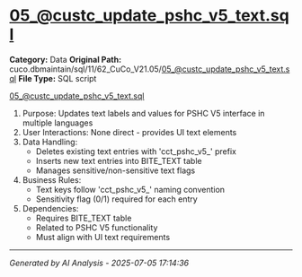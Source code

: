 # 05_@custc_update_pshc_v5_text.sql

**Category:** Data
**Original Path:** cuco.dbmaintain/sql/11/62_CuCo_V21.05/05_@custc_update_pshc_v5_text.sql
**File Type:** SQL script

05_@custc_update_pshc_v5_text.sql
1. Purpose: Updates text labels and values for PSHC V5 interface in multiple languages
2. User Interactions: None direct - provides UI text elements
3. Data Handling:
   - Deletes existing text entries with 'cct_pshc_v5_' prefix
   - Inserts new text entries into BITE_TEXT table
   - Manages sensitive/non-sensitive text flags
4. Business Rules:
   - Text keys follow 'cct_pshc_v5_' naming convention
   - Sensitivity flag (0/1) required for each entry
5. Dependencies:
   - Requires BITE_TEXT table
   - Related to PSHC V5 functionality
   - Must align with UI text requirements

---
*Generated by AI Analysis - 2025-07-05 17:14:36*
